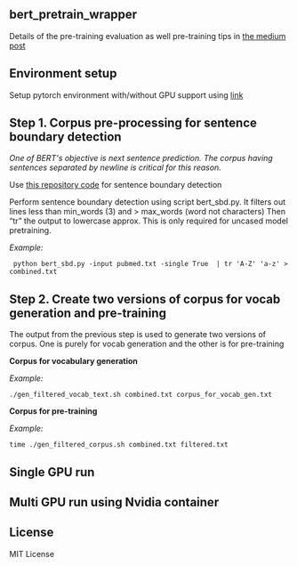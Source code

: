 ## bert_pretrain_wrapper



Details of the pre-training evaluation as well pre-training tips in [the medium post](https://towardsdatascience.com/quantitative-evaluation-of-a-pre-trained-bert-model-73d56719539e) 

## Environment setup 
Setup pytorch environment with/without GPU support using [link](https://github.com/ajitrajasekharan/multi_gpu_test)


## Step 1. Corpus pre-processing for sentence boundary detection

*One of BERT's objective is next sentence prediction. The corpus having sentences separated by newline is critical for this reason.*

Use [this repository code](https://github.com/ajitrajasekharan/simple_sbd.git) for sentence boundary detection

Perform sentence boundary detection using script bert_sbd.py. It filters out lines less than min_words (3) and > max_words (word not characters)
Then “tr” the output to lowercase approx. This is only required for uncased model pretraining.

*Example:*
```
 python bert_sbd.py -input pubmed.txt -single True  | tr 'A-Z' 'a-z' > combined.txt 
```

## Step 2.  Create two versions of corpus for vocab generation and pre-training

The output from the previous step is used to generate two versions of corpus. One is purely for vocab generation and the other is for pre-training


**Corpus for vocabulary generation**

*Example:*
```
./gen_filtered_vocab_text.sh combined.txt corpus_for_vocab_gen.txt 
```

**Corpus for pre-training**

*Example:*
```
time ./gen_filtered_corpus.sh combined.txt filtered.txt
```



## Single GPU run



## Multi GPU run using Nvidia container




## License

MIT License
